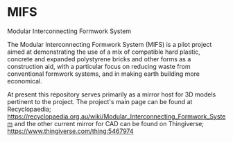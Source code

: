 # MIFS
Modular Interconnecting Formwork System

The Modular Interconnecting Formwork System (MIFS) is a pilot project aimed at demonstrating the use of a mix of compatible hard plastic, concrete and expanded polystyrene bricks and other forms as a construction aid, with a particular focus on reducing waste from conventional formwork systems, and in making earth building more economical.

At present this repository serves primarily as a mirror host for 3D models pertinent to the project. The project's main page can be found at Recyclopaedia; https://recyclopaedia.org.au/wiki/Modular_Interconnecting_Formwork_System and the other current mirror for CAD can be found on Thingiverse; https://www.thingiverse.com/thing:5467974
